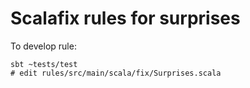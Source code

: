 # Scalafix rules for surprises

To develop rule:
```
sbt ~tests/test
# edit rules/src/main/scala/fix/Surprises.scala
```
